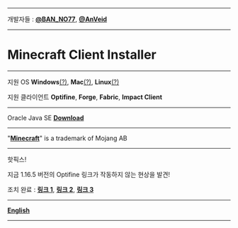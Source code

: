 
___


개발자들 : [**@BAN_NO77**](https://github.com/BAN-NO77), [**@AnVeid**](https://github.com/AnVeid)

---

# **Minecraft Client Installer**

---

지원 OS **Windows**[(?)](https://github.com/BAN-NO77/Minecraft-Client-Installer/wiki/Windows), **Mac**[(?)](https://github.com/BAN-NO77/Minecraft-Client-Installer/wiki/Mac), **Linux**[(?)](https://github.com/BAN-NO77/Minecraft-Client-Installer/wiki/Linux)

지원 클라이언트 **Optifine**, **Forge**, **Fabric**, **Impact Client**

---

Oracle Java SE [**Download**](http://www.m-c-i.kro.kr/)

---

"[**Minecraft**](https://www.minecraft.net)" is a trademark of Mojang AB

---

핫픽스! 

지금 1.16.5 버전의 Optifine 링크가 작동하지 않는 현상을 발견!

조치 완료 : [**링크 1**](https://github.com/BAN-NO77/Minecraft-Client-Installer/releases/tag/MCI6.1.0), [**링크 2**](https://github.com/BAN-NO77/Minecraft-Client-Installer/releases/tag/2.1.0), [**링크 3**](https://github.com/BAN-NO77/Minecraft-Client-Installer/releases/tag/L3.1.0)

___

[**English**](https://github.com/BAN-NO77/Minecraft-Client-Installer/wiki/English)
___
